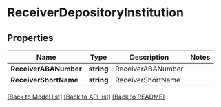 # ReceiverDepositoryInstitution

## Properties
Name | Type | Description | Notes
------------ | ------------- | ------------- | -------------
**ReceiverABANumber** | **string** | ReceiverABANumber | 
**ReceiverShortName** | **string** | ReceiverShortName | 

[[Back to Model list]](../README.md#documentation-for-models) [[Back to API list]](../README.md#documentation-for-api-endpoints) [[Back to README]](../README.md)


